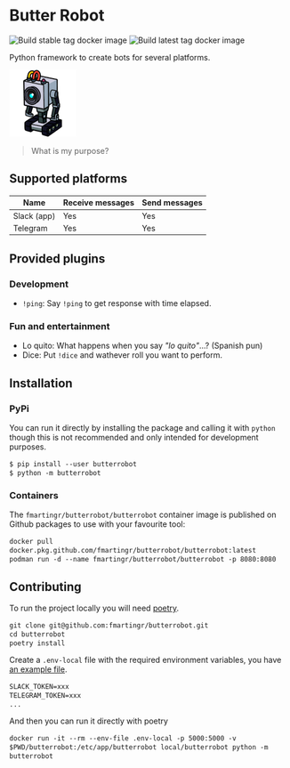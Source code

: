 # Butter Robot

![Build stable tag docker image](https://github.com/fmartingr/butterrobot/workflows/Build%20stable%20tag%20docker%20image/badge.svg?branch=stable)
![Build latest tag docker image](https://github.com/fmartingr/butterrobot/workflows/Build%20latest%20tag%20docker%20image/badge.svg?branch=master)

Python framework to create bots for several platforms.

![Butter Robot](./assets/icon@120.png)

> What is my purpose?

## Supported platforms

| Name            | Receive messages | Send messages |
| --------------- | ---------------- | ------------- |
| Slack (app)     | Yes              | Yes           |
| Telegram        | Yes              | Yes           |

## Provided plugins


### Development

- `!ping`: Say `!ping` to get response with time elapsed.

### Fun and entertainment


- Lo quito: What happens when you say _"lo quito"_...? (Spanish pun)
- Dice: Put `!dice` and wathever roll you want to perform.

## Installation

### PyPi

You can run it directly by installing the package and calling it
with `python` though this is not recommended and only intended for
development purposes.

```
$ pip install --user butterrobot
$ python -m butterrobot
```

### Containers

The `fmartingr/butterrobot/butterrobot` container image is published on Github packages to
use with your favourite tool:

```
docker pull docker.pkg.github.com/fmartingr/butterrobot/butterrobot:latest
podman run -d --name fmartingr/butterrobot/butterrobot -p 8080:8080 
```

## Contributing

To run the project locally you will need [poetry](https://python-poetry.org/).

```
git clone git@github.com:fmartingr/butterrobot.git
cd butterrobot
poetry install
```

Create a `.env-local` file with the required environment variables,
you have [an example file](.env-example).

```
SLACK_TOKEN=xxx
TELEGRAM_TOKEN=xxx
...
```

And then you can run it directly with poetry

```
docker run -it --rm --env-file .env-local -p 5000:5000 -v $PWD/butterrobot:/etc/app/butterrobot local/butterrobot python -m butterrobot
```
